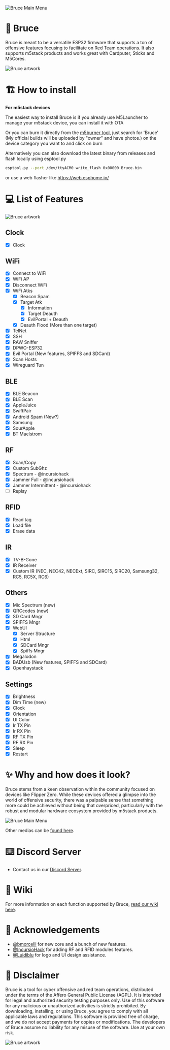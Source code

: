 ![Bruce Main Menu](./media/pictures/bruce_banner.jpg)

# :shark: Bruce

Bruce is meant to be a versatile ESP32 firmware that supports a ton of offensive features focusing to facilitate on Red Team operations.
It also supports m5stack products and works great with Cardputer, Sticks and M5Cores.

![Bruce artwork](./media/artworks/bruce-aquarium.png)

# :building_construction: How to install

**For m5stack devices**  

The easiest way to install Bruce is if you already use M5Launcher to manage your m5stack device, you can install it with OTA

Or you can burn it directly from the [m5burner tool](https://docs.m5stack.com/en/download), just search for 'Bruce' (My official builds will be uploaded by "owner" and have photos.) on the device category you want to and click on burn

Alternatively you can also download the latest binary from releases and flash locally using esptool.py
```sh
esptool.py --port /dev/ttyACM0 write_flash 0x00000 Bruce.bin
```
or use a web flasher like https://web.esphome.io/

# :computer: List of Features

![Bruce artwork](./media/artworks/bruce-lab.jpg)

## Clock
- [X] Clock

## WiFi
- [x] Connect to WiFi
- [x] WiFi AP
- [x] Disconnect WiFi
- [X] WiFi Atks
    - [x] Beacon Spam
    - [x] Target Atk
        - [x] Information
        - [X] Target Deauth
        - [X] EvilPortal + Deauth
    - [X] Deauth Flood (More than one target)
- [X] TelNet
- [X] SSH
- [x] RAW Sniffer
- [x] DPWO-ESP32
- [x] Evil Portal (New features, SPIFFS and SDCard)
- [X] Scan Hosts
- [x] Wireguard Tun

## BLE
- [X] BLE Beacon
- [X] BLE Scan
- [X] AppleJuice
- [X] SwiftPair
- [X] Android Spam (New?)
- [X] Samsung
- [X] SourApple
- [X] BT Maelstrom

## RF
- [x] Scan/Copy
- [x] Custom SubGhz
- [x] Spectrum - @incursiohack
- [x] Jammer Full - @incursiohack
- [x] Jammer Intermittent - @incursiohack
- [ ] Replay

## RFID
- [x] Read tag
- [x] Load file
- [x] Erase data

## IR
- [x] TV-B-Gone
- [x] IR Receiver
- [x] Custom IR (NEC, NEC42, NECExt, SIRC, SIRC15, SIRC20, Samsung32, RC5, RC5X, RC6)

## Others
- [X] Mic Spectrum (new)
- [X] QRCcodes (new)
- [x] SD Card Mngr
- [x] SPIFFS Mngr
- [x] WebUI
    - [x] Server Structure
    - [x] Html
    - [x] SDCard Mngr
    - [x] Spiffs Mngr
- [x] Megalodon
- [x] BADUsb (New features, SPIFFS and SDCard)
- [X] Openhaystack

## Settings
- [x] Brightness
- [x] Dim Time (new)
- [x] Clock
- [x] Orientation
- [X] UI Color
- [X] Ir TX Pin
- [X] Ir RX Pin
- [X] RF TX Pin
- [X] RF RX Pin
- [x] Sleep
- [x] Restart

# :sparkles: Why and how does it look?

Bruce stems from a keen observation within the community focused on devices like Flipper Zero. While these devices offered a glimpse into the world of offensive security, there was a palpable sense that something more could be achieved without being that overpriced, particularly with the robust and modular hardware ecosystem provided by m5stack products.

![Bruce Main Menu](./media/pictures/pic1.png)  

Other medias can be [found here](./media/).

# :keyboard: Discord Server
* Contact us in our [Discord Server](https://discord.gg/WJ9XF9czVT).

# :bookmark_tabs: Wiki
For more information on each function supported by Bruce, [read our wiki here](https://github.com/pr3y/Bruce/wiki).

# :clap: Acknowledgements

+ [@bmorcelli](https://github.com/bmorcelli) for new core and a bunch of new features.
+ [@IncursioHack](https://github.com/IncursioHack) for adding RF and RFID modules features.
+ [@Luidiblu](https://github.com/Luidiblu) for logo and UI design assistance.
 
# :construction: Disclaimer

Bruce is a tool for cyber offensive and red team operations, distributed under the terms of the Affero General Public License (AGPL). It is intended for legal and authorized security testing purposes only. Use of this software for any malicious or unauthorized activities is strictly prohibited. By downloading, installing, or using Bruce, you agree to comply with all applicable laws and regulations. This software is provided free of charge, and we do not accept payments for copies or modifications. The developers of Bruce assume no liability for any misuse of the software. Use at your own risk.

![Bruce artwork](./media/artworks/bruce-sat-2.png)
